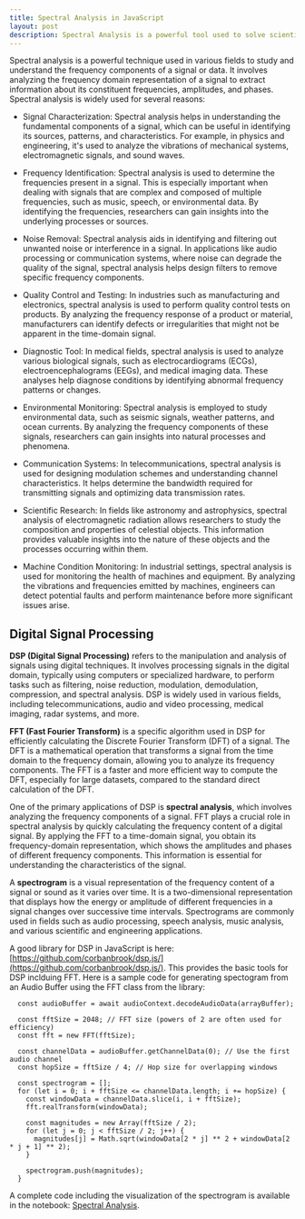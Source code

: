 ```yaml
---
title: Spectral Analysis in JavaScript
layout: post
description: Spectral Analysis is a powerful tool used to solve scientific and engineering problems. JavaScript provides the toolkit to do this easily.
---
```


Spectral analysis is a powerful technique used in various fields to study and understand the frequency components of a signal or data. It involves analyzing the frequency domain representation of a signal to extract information about its constituent frequencies, amplitudes, and phases. Spectral analysis is widely used for several reasons:

- Signal Characterization: Spectral analysis helps in understanding the fundamental components of a signal, which can be useful in identifying its sources, patterns, and characteristics. For example, in physics and engineering, it's used to analyze the vibrations of mechanical systems, electromagnetic signals, and sound waves.

- Frequency Identification: Spectral analysis is used to determine the frequencies present in a signal. This is especially important when dealing with signals that are complex and composed of multiple frequencies, such as music, speech, or environmental data. By identifying the frequencies, researchers can gain insights into the underlying processes or sources.

- Noise Removal: Spectral analysis aids in identifying and filtering out unwanted noise or interference in a signal. In applications like audio processing or communication systems, where noise can degrade the quality of the signal, spectral analysis helps design filters to remove specific frequency components.

- Quality Control and Testing: In industries such as manufacturing and electronics, spectral analysis is used to perform quality control tests on products. By analyzing the frequency response of a product or material, manufacturers can identify defects or irregularities that might not be apparent in the time-domain signal.

- Diagnostic Tool: In medical fields, spectral analysis is used to analyze various biological signals, such as electrocardiograms (ECGs), electroencephalograms (EEGs), and medical imaging data. These analyses help diagnose conditions by identifying abnormal frequency patterns or changes.

- Environmental Monitoring: Spectral analysis is employed to study environmental data, such as seismic signals, weather patterns, and ocean currents. By analyzing the frequency components of these signals, researchers can gain insights into natural processes and phenomena.

- Communication Systems: In telecommunications, spectral analysis is used for designing modulation schemes and understanding channel characteristics. It helps determine the bandwidth required for transmitting signals and optimizing data transmission rates.

- Scientific Research: In fields like astronomy and astrophysics, spectral analysis of electromagnetic radiation allows researchers to study the composition and properties of celestial objects. This information provides valuable insights into the nature of these objects and the processes occurring within them.

- Machine Condition Monitoring: In industrial settings, spectral analysis is used for monitoring the health of machines and equipment. By analyzing the vibrations and frequencies emitted by machines, engineers can detect potential faults and perform maintenance before more significant issues arise.

## Digital Signal Processing
**DSP (Digital Signal Processing)** refers to the manipulation and analysis of signals using digital techniques. It involves processing signals in the digital domain, typically using computers or specialized hardware, to perform tasks such as filtering, noise reduction, modulation, demodulation, compression, and spectral analysis. DSP is widely used in various fields, including telecommunications, audio and video processing, medical imaging, radar systems, and more.

**FFT (Fast Fourier Transform)** is a specific algorithm used in DSP for efficiently calculating the Discrete Fourier Transform (DFT) of a signal. The DFT is a mathematical operation that transforms a signal from the time domain to the frequency domain, allowing you to analyze its frequency components. The FFT is a faster and more efficient way to compute the DFT, especially for large datasets, compared to the standard direct calculation of the DFT.

One of the primary applications of DSP is **spectral analysis**, which involves analyzing the frequency components of a signal. FFT plays a crucial role in spectral analysis by quickly calculating the frequency content of a digital signal. By applying the FFT to a time-domain signal, you obtain its frequency-domain representation, which shows the amplitudes and phases of different frequency components. This information is essential for understanding the characteristics of the signal.

A **spectrogram** is a visual representation of the frequency content of a signal or sound as it varies over time. It is a two-dimensional representation that displays how the energy or amplitude of different frequencies in a signal changes over successive time intervals. Spectrograms are commonly used in fields such as audio processing, speech analysis, music analysis, and various scientific and engineering applications.


A good library for DSP in JavaScript is here: [https://github.com/corbanbrook/dsp.js/](https://github.com/corbanbrook/dsp.js/). This provides the basic tools for DSP inclduing FFT. Here is a sample code for generating spectogram from an Audio Buffer using the FFT class from the library:

      const audioBuffer = await audioContext.decodeAudioData(arrayBuffer);

      const fftSize = 2048; // FFT size (powers of 2 are often used for efficiency)
      const fft = new FFT(fftSize);

      const channelData = audioBuffer.getChannelData(0); // Use the first audio channel
      const hopSize = fftSize / 4; // Hop size for overlapping windows

      const spectrogram = [];
      for (let i = 0; i + fftSize <= channelData.length; i += hopSize) {
        const windowData = channelData.slice(i, i + fftSize);
        fft.realTransform(windowData);

        const magnitudes = new Array(fftSize / 2);
        for (let j = 0; j < fftSize / 2; j++) {
          magnitudes[j] = Math.sqrt(windowData[2 * j] ** 2 + windowData[2 * j + 1] ** 2);
        }

        spectrogram.push(magnitudes);
      }


A complete code including the visualization of the spectrogram is available in the notebook: [Spectral Analysis](https://app.scribbler.live/#./examples/spectral-analysis.jsnb). 
